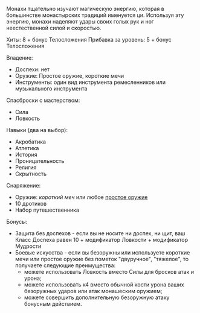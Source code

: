 Монахи тщательно изучают магическую энергию, которая в большинстве монастырских традиций именуется ци. Используя эту энергию, монахи наделяют удары своих голых рук и ног неестественной силой и скоростью.

Хиты: 8 + бонус Телосложения
Прибавка за уровень: 5 + бонус Телосложения

Владение:
- Доспехи: нет
- Оружие: Простое оружие, короткие мечи
- Инструменты: один вид инструмента ремесленников или музыкального инструмента

Спасброски с мастерством:
- Сила
- Ловкость

Навыки (два на выбор):
- Акробатика
- Атлетика
- История
- Проницательность
- Религия
- Скрытность

Снаряжение:
- Оружие: *короткий меч* или любое [простое оружие](<../Владение оружием.md>)
- 10 дротиков
- Набор путешественника

Бонусы:
- Защита без доспехов - если вы не носите ни доспех, ни щит, ваш Класс Доспеха равен 10 + модификатор Ловкости + модификатор Мудрости
- Боевые искусства - если вы безоружны или используете короткие мечи или простое оружие без пометок "двуручное", "тяжелое", то получаете следующие преимущества:
	- можете использовать Ловкость вместо Силы для бросков атак и урона;
	- можете использовать к4 вместо обычной кости урона ваших безоружных ударов или атак монашеским оружием;
	- можете совершить дополнительную безоружную атаку бонусным действием.